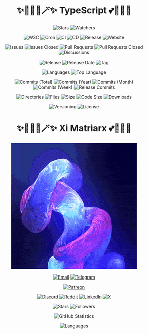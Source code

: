 <h1 align="center">✨🧚🏻‍♀️🪄✨ TypeScript 💕🦄🌈🏰</h1>

<p align="center">
    <img src="https://img.shields.io/github/stars/XiMatriarx/typescript?style=flat&label=Stars&labelColor=404040&color=800080" alt="Stars">
    <img src="https://img.shields.io/github/watchers/XiMatriarx/typescript?style=flat&label=Watchers&labelColor=404040&color=800080" alt="Watchers">
</p>

<p align="center">
    <img src="https://img.shields.io/w3c-validation/html?targetUrl=https%3A%2F%2Fgithub.com%2FXiMatriarx%2Ftypescript%2Fblob%2Fmatrix%2Freadme.md&style=flat&label=W3C&labelColor=404040&color=800080" alt="W3C">
    <img src="https://img.shields.io/github/actions/workflow/status/XiMatriarx/typescript/cron?style=flat&label=Cron&labelColor=404040&color=800080" alt="Cron">
    <img src="https://img.shields.io/github/actions/workflow/status/XiMatriarx/typescript/ci?style=flat&label=CI&labelColor=404040&color=800080" alt="CI">
    <img src="https://img.shields.io/github/actions/workflow/status/XiMatriarx/typescript/cd?style=flat&label=CD&labelColor=404040&color=800080" alt="CD">
    <img src="https://img.shields.io/github/actions/workflow/status/XiMatriarx/typescript/release?style=flat&label=Release&labelColor=404040&color=800080" alt="Release">
    <img src="https://img.shields.io/website?url=https%3A%2F%2Fximatriarx.io&up_message=Up&up_color=800080&down_message=Down&down_color=008080&style=flat&label=Website&labelColor=404040" alt="Website">
</p>

<p align="center">
    <img src="https://img.shields.io/github/issues-raw/XiMatriarx/typescript?style=flat&label=Issues&labelColor=404040&color=800080" alt="Issues">
    <img src="https://img.shields.io/github/issues-closed-raw/XiMatriarx/typescript?style=flat&label=Issues%20Closed&labelColor=404040&color=800080" alt="Issues Closed">
    <img src="https://img.shields.io/github/issues-pr-raw/XiMatriarx/typescript?style=flat&label=Pull%20Requests&labelColor=404040&color=800080" alt="Pull Requests">
    <img src="https://img.shields.io/github/issues-pr-closed-raw/XiMatriarx/typescript?label=Pull%20Requests%20Closed&labelColor=404040&color=800080" alt="Pull Requests Closed">
    <img src="https://img.shields.io/github/discussions/XiMatriarx/typescript?style=flat&label=Discussions&labelColor=404040&color=800080" alt="Discussions">
</p>

<p align="center">
    <img src="https://img.shields.io/github/v/release/XiMatriarx/typescript?sort=semver&style=flat&label=Release&labelColor=404040&color=800080" alt="Release">
    <img src="https://img.shields.io/github/release-date/XiMatriarx/typescript?style=flat&label=Release%20Date&labelColor=404040&color=800080" alt="Release Date">
    <img src="https://img.shields.io/github/v/tag/XiMatriarx/typescript?sort=semver&style=flat&label=Tag&labelColor=404040&color=800080" alt="Tag">
</p>

<p align="center">
    <img src="https://img.shields.io/github/languages/count/XiMatriarx/typescript?style=flat&label=Languages&labelColor=404040&color=800080" alt="Languages">
    <img src="https://img.shields.io/github/languages/top/XiMatriarx/typescript?style=flat&label=Top%20Language&labelColor=404040&color=800080" alt="Top Language">
</p>

<p align="center">
    <img src="https://img.shields.io/github/commit-activity/t/XiMatriarx/typescript?style=flat&label=Commits&labelColor=404040&color=800080" alt="Commits (Total)">
    <img src="https://img.shields.io/github/commit-activity/y/XiMatriarx/typescript?style=flat&label=Commits&labelColor=404040&color=800080" alt="Commits (Year)">
    <img src="https://img.shields.io/github/commit-activity/m/XiMatriarx/typescript?style=flat&label=Commits&labelColor=404040&color=800080" alt="Commits (Month)">
    <img src="https://img.shields.io/github/commit-activity/w/XiMatriarx/typescript?style=flat&label=Commits&labelColor=404040&color=800080" alt="Commits (Week)">
    <img src="https://img.shields.io/github/commits-since/XiMatriarx/typescript/latest?sort=semver&style=flat&label=Release%20Commits&labelColor=404040&color=800080" alt="Release Commits">
</p>

<p align="center">
    <img src="https://img.shields.io/github/directory-file-count/XiMatriarx/typescript?type=dir&style=flat&label=Directories&labelColor=404040&color=800080" alt="Directories">
    <img src="https://img.shields.io/github/directory-file-count/XiMatriarx/typescript?type=file&style=flat&label=Files&labelColor=404040&color=800080" alt="Files">
    <img src="https://img.shields.io/github/repo-size/XiMatriarx/typescript?style=flat&label=Size&labelColor=404040&color=800080" alt="Size">
    <img src="https://img.shields.io/github/languages/code-size/XiMatriarx/typescript?style=flat&label=Code%20Size&labelColor=404040&color=800080" alt="Code Size">
    <img src="https://img.shields.io/github/downloads/XiMatriarx/typescript/total?style=flat&label=Downloads&labelColor=404040&color=800080" alt="Downloads">
</p>

<p align="center">
    <img src="https://img.shields.io/badge/Versioning-SemVer-404040?label=Versioning&labelColor=404040&color=800080" alt="Versioning">
    <img src="https://img.shields.io/badge/License-MIT-404040?style=flat&label=License&labelColor=404040&color=800080" alt="License">
</p>

<h1 align="center">✨🧚🏻‍♀️🪄✨ Xi Matriarx 💕🦄🌈🏰</h1>

<p align="center">
    <img src="https://github.com/XiMatriarx/ximatriarx/blob/matrix/fractal.gif">
</p>

<p align="center">
    <a href="mailto:xi@ximatriarx.io"><img src="https://img.shields.io/badge/xi%40ximatriarx.io-404040?style=flat" alt="Email"></a>
    <a href="https://t.me/ximatriarx"><img src="https://img.shields.io/badge/-Telegram-404040?style=flat&logo=Telegram" alt="Telegram"></a>
</p>

<p align="center">
    <a href="https://patreon.com/XiMatriarx" target="_blank"><img src="https://img.shields.io/badge/-Patreon-404040?style=flat&logo=Patreon" alt="Patreon"></a>
</p>

<p align="center">
    <a href="https://discord.gg/XiMatriarx" target="_blank"><img src="https://img.shields.io/discord/XiMatriarx?style=flat&logo=Discord&label=Discord&labelColor=404040&color=800080" alt="Discord"></a>
    <a href="https://www.reddit.com/r/XiMatriarx" target="_blank"><img src="https://img.shields.io/reddit/subreddit-subscribers/XiMatriarx?style=flat&logo=Reddit&label=Reddit&labelColor=404040&color=800080" alt="Reddit"></a>
    <a href="https://linkedin.com/in/XiMatriarx" target="_blank"><img src="https://img.shields.io/badge/-LinkedIn-404040?style=flat&logo=LinkedIn" alt="LinkedIn"></a>
    <a href="https://twitter.com/XiMatriarx" target="_blank"><img src="https://img.shields.io/badge/-X-404040?style=flat&logo=X" alt="X"></a>
</p>

<p align="center">
    <img src="https://img.shields.io/github/stars/XiMatriarx?style=flat&label=Stars&labelColor=404040&color=800080" alt="Stars">
    <img src="https://img.shields.io/github/followers/XiMatriarx?style=flat&label=Followers&labelColor=404040&color=800080" alt="Followers">
</p>

<p align="center">
    <img src="https://github-readme-stats.vercel.app/api?username=XiMatriarx&show=reviews,discussions_started,discussions_answered,prs_merged,prs_merged_percentage&show_icons=true&hide_title=true&hide_border=true&theme=transparent&title_color=ff00ff&text_color=808080&icon_color=ff00ff&border_color=808080&border_radius=8" alt="GitHub Statistics">
</p>

<p align="center">
    <img src="https://github-readme-stats.vercel.app/api/top-langs/?username=XiMatriarx&size_weight=1&count_weight=0&langs_count=10&layout=donut&hide_title=true&hide_border=true&theme=transparent&title_color=ff00ff&text_color=808080&border_color=808080&border_radius=8" alt="Languages">
</p>
